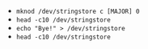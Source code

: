 - `mknod /dev/stringstore c [MAJOR] 0`
- `head -c10 /dev/stringstore`
- `echo "Bye!" > /dev/stringstore`
- `head -c10 /dev/stringstore`